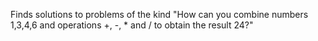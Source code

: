 Finds solutions to problems of the kind "How can you combine numbers 1,3,4,6 and operations +, -, * and / to obtain the result 24?" 
